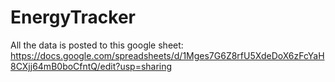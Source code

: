 # EnergyTracker
All the data is posted to this google sheet:
https://docs.google.com/spreadsheets/d/1Mges7G6Z8rfU5XdeDoX6zFcYaH8CXjj64mB0boCfntQ/edit?usp=sharing
